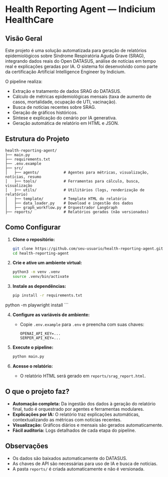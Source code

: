 # Health Reporting Agent — Indicium HealthCare

## Visão Geral

Este projeto é uma solução automatizada para geração de relatórios epidemiológicos sobre Síndrome Respiratória Aguda Grave (SRAG), integrando dados reais do Open DATASUS, análise de notícias em tempo real e explicações geradas por IA. O sistema foi desenvolvido como parte da certificação Artificial Intelligence Engineer by Indicium.

O pipeline realiza:
- Extração e tratamento de dados SRAG do DATASUS.
- Cálculo de métricas epidemiológicas mensais (taxa de aumento de casos, mortalidade, ocupação de UTI, vacinação).
- Busca de notícias recentes sobre SRAG.
- Geração de gráficos históricos.
- Síntese e explicação do cenário por IA generativa.
- Geração automática de relatório em HTML e JSON.

## Estrutura do Projeto

```
health-reporting-agent/
├── main.py
├── requirements.txt
├── .env.example
├── src/
│   ├── agents/           # Agentes para métricas, visualização, notícias, resumo
│   ├── tools/            # Ferramentas para cálculo, busca, visualização
│   ├── utils/            # Utilitários (logs, renderização de relatório)
│   ├── template/         # Template HTML do relatório
│   ├── data_loader.py    # Download e ingestão dos dados
│   ├── graph_workflow.py # Orquestrador LangGraph
├── reports/              # Relatórios gerados (não versionados)
```

## Como Configurar

1. **Clone o repositório:**
	```bash
	git clone https://github.com/seu-usuario/health-reporting-agent.git
	cd health-reporting-agent
	```

2. **Crie e ative um ambiente virtual:**
	```bash
	python3 -m venv .venv
	source .venv/bin/activate
	```

3. **Instale as dependências:**
	```bash
	pip install -r requirements.txt
  python -m playwright install
	```

4. **Configure as variáveis de ambiente:**
	- Copie `.env.example` para `.env` e preencha com suas chaves:
	  ```
	  OPENAI_API_KEY=...
	  SERPER_API_KEY=...
	  ```

5. **Execute o pipeline:**
	```bash
	python main.py
	```

6. **Acesse o relatório:**
	- O relatório HTML será gerado em `reports/srag_report.html`.

## O que o projeto faz?

- **Automação completa:** Da ingestão dos dados à geração do relatório final, tudo é orquestrado por agentes e ferramentas modulares.
- **Explicações por IA:** O relatório traz explicações automáticas, contextualizando as métricas com notícias recentes.
- **Visualização:** Gráficos diários e mensais são gerados automaticamente.
- **Fácil auditoria:** Logs detalhados de cada etapa do pipeline.

## Observações

- Os dados são baixados automaticamente do DATASUS.
- As chaves de API são necessárias para uso de IA e busca de notícias.
- A pasta `reports/` é criada automaticamente e não é versionada.
